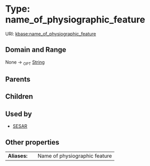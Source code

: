 
# Type: name_of_physiographic_feature




URI: [kbase:name_of_physiographic_feature](http://kbase.us/name_of_physiographic_feature)


## Domain and Range

None ->  <sub>OPT</sub> [String](types/String.md)

## Parents


## Children


## Used by

 * [SESAR](SESAR.md)

## Other properties

|  |  |  |
| --- | --- | --- |
| **Aliases:** | | Name of physiographic feature |

